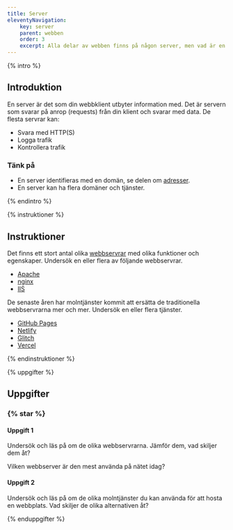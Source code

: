 ```yaml
---
title: Server
eleventyNavigation:
    key: server
    parent: webben
    order: 3
    excerpt: Alla delar av webben finns på någon server, men vad är en server?
---
```


{% intro %}

## Introduktion

En server är det som din webbklient utbyter information med. Det är servern som svarar på anrop
(requests) från din klient och svarar med data.
De flesta servrar kan:

-   Svara med HTTP(S)
-   Logga trafik
-   Kontrollera trafik

### Tänk på

-   En server identifieras med en domän, se delen om [adresser](adresser.html).
-  En server kan ha flera domäner och tjänster.


{% endintro %}

{% instruktioner %}

## Instruktioner

Det finns ett stort antal olika [webbservrar](https://en.wikipedia.org/wiki/Web_server) med olika funktioner och egenskaper.
Undersök en eller flera av följande webbservrar.

-   [Apache](https://www.apache.org/)
-   [nginx](https://nginx.org/)
-   [IIS](https://www.iis.net/)

De senaste åren har molntjänster kommit att ersätta de traditionella webbservrarna mer och mer.
Undersök en eller flera tjänster.

-   [GitHub Pages](https://pages.github.com/)
-   [Netlify](https://www.netlify.com/)
- [Glitch](https://glitch.com/)
- [Vercel](https://vercel.com/)


{% endinstruktioner %}

{% uppgifter %}

## Uppgifter

### {% star %}

#### Uppgift 1

Undersök och läs på om de olika webbservrarna. Jämför dem, vad skiljer dem åt?

Vilken webbserver är den mest använda på nätet idag?

#### Uppgift 2

Undersök och läs på om de olika molntjänster du kan använda för att hosta en webbplats.
Vad skiljer de olika alternativen åt?

{% enduppgifter %}
